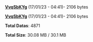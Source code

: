[**VvqSbKYg**](/data/VvqSbKYg.txt) (17/01/23 - 04:41)- 2106 bytes

[**VvqSbKYg**](/data/VvqSbKYg.txt) (17/01/23 - 04:41)- 2106 bytes

**Total Datas**: 4871

**Total Size**: 30.08 MB / 30.1 MB